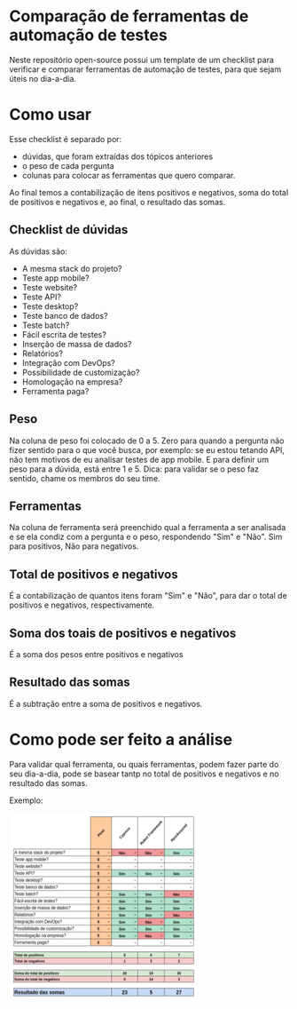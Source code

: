 # Comparação de ferramentas de automação de testes

Neste repositório open-source possui um template de um checklist para verificar e comparar ferramentas de automação de testes, para que sejam úteis no dia-a-dia.

# Como usar

Esse checklist é separado por: 

 - dúvidas, que foram extraídas dos tópicos anteriores
 - o peso de cada pergunta
 - colunas para colocar as ferramentas que quero comparar.


Ao final temos a contabilização de itens positivos e negativos, soma do total de positivos e negativos e, ao final, o resultado das somas.

## Checklist de dúvidas

As dúvidas são:

 - A mesma stack do projeto?	
 - Teste app mobile?	
 - Teste website?	
 - Teste API?	
 - Teste desktop?	
 - Teste banco de dados?	
 - Teste batch?	
 - Fácil escrita de testes?	
 - Inserção de massa de dados?	
 - Relatórios?	
 - Integração com DevOps?	
 - Possibilidade de customização?	
 - Homologação na empresa?	
 - Ferramenta paga?	

## Peso

Na coluna de peso foi colocado de 0 a 5. Zero para quando a pergunta não fizer sentido para o que você busca, por exemplo: se eu estou tetando API, não tem motivos de eu analisar testes de app mobile. E para definir um peso para a dúvida, está entre 1 e 5. Dica: para validar se o peso faz sentido, chame os membros do seu time.

## Ferramentas

Na coluna de ferramenta será preenchido qual a ferramenta a ser analisada e se ela condiz com a pergunta e o peso, respondendo "Sim" e "Não". Sim para positivos, Não para negativos.

## Total de positivos e negativos

É a contabilização de quantos itens foram "Sim" e "Não", para dar o total de positivos e negativos, respectivamente.

## Soma dos toais de positivos e negativos

É a soma dos pesos entre positivos e negativos

## Resultado das somas

É a subtração entre a soma de positivos e negativos.

# Como pode ser feito a análise

Para validar qual ferramenta, ou quais ferramentas, podem fazer parte do seu dia-a-dia, pode se basear tantp no total de positivos e negativos e no resultado das somas.

Exemplo:

![exemplo de de comparação entre cypress, robot framework e restassured](https://github.com/oindiao/comparacao-ferramentas-automacao-testes/blob/main/exemplo.PNG)
